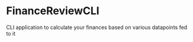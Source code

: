 # FinanceReviewCLI
CLI application to calculate your finances based on various datapoints fed to it
